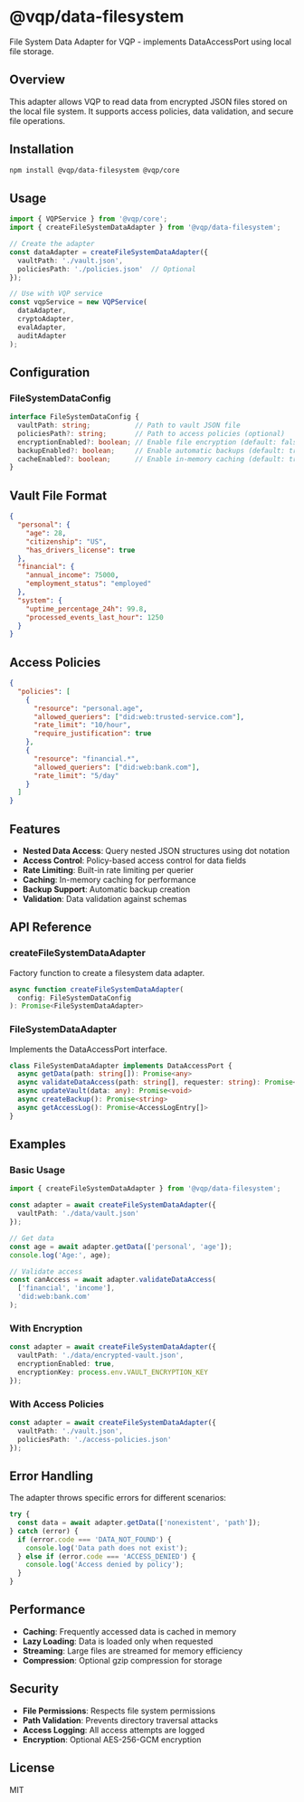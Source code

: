 # @vqp/data-filesystem

File System Data Adapter for VQP - implements DataAccessPort using local file storage.

## Overview

This adapter allows VQP to read data from encrypted JSON files stored on the local file system. It supports access policies, data validation, and secure file operations.

## Installation

```bash
npm install @vqp/data-filesystem @vqp/core
```

## Usage

```typescript
import { VQPService } from '@vqp/core';
import { createFileSystemDataAdapter } from '@vqp/data-filesystem';

// Create the adapter
const dataAdapter = createFileSystemDataAdapter({
  vaultPath: './vault.json',
  policiesPath: './policies.json'  // Optional
});

// Use with VQP service
const vqpService = new VQPService(
  dataAdapter,
  cryptoAdapter,
  evalAdapter,
  auditAdapter
);
```

## Configuration

### FileSystemDataConfig

```typescript
interface FileSystemDataConfig {
  vaultPath: string;           // Path to vault JSON file
  policiesPath?: string;       // Path to access policies (optional)
  encryptionEnabled?: boolean; // Enable file encryption (default: false)
  backupEnabled?: boolean;     // Enable automatic backups (default: true)
  cacheEnabled?: boolean;      // Enable in-memory caching (default: true)
}
```

## Vault File Format

```json
{
  "personal": {
    "age": 28,
    "citizenship": "US",
    "has_drivers_license": true
  },
  "financial": {
    "annual_income": 75000,
    "employment_status": "employed"
  },
  "system": {
    "uptime_percentage_24h": 99.8,
    "processed_events_last_hour": 1250
  }
}
```

## Access Policies

```json
{
  "policies": [
    {
      "resource": "personal.age",
      "allowed_queriers": ["did:web:trusted-service.com"],
      "rate_limit": "10/hour",
      "require_justification": true
    },
    {
      "resource": "financial.*",
      "allowed_queriers": ["did:web:bank.com"],
      "rate_limit": "5/day"
    }
  ]
}
```

## Features

- **Nested Data Access**: Query nested JSON structures using dot notation
- **Access Control**: Policy-based access control for data fields
- **Rate Limiting**: Built-in rate limiting per querier
- **Caching**: In-memory caching for performance
- **Backup Support**: Automatic backup creation
- **Validation**: Data validation against schemas

## API Reference

### createFileSystemDataAdapter

Factory function to create a filesystem data adapter.

```typescript
async function createFileSystemDataAdapter(
  config: FileSystemDataConfig
): Promise<FileSystemDataAdapter>
```

### FileSystemDataAdapter

Implements the DataAccessPort interface.

```typescript
class FileSystemDataAdapter implements DataAccessPort {
  async getData(path: string[]): Promise<any>
  async validateDataAccess(path: string[], requester: string): Promise<boolean>
  async updateVault(data: any): Promise<void>
  async createBackup(): Promise<string>
  async getAccessLog(): Promise<AccessLogEntry[]>
}
```

## Examples

### Basic Usage

```typescript
import { createFileSystemDataAdapter } from '@vqp/data-filesystem';

const adapter = await createFileSystemDataAdapter({
  vaultPath: './data/vault.json'
});

// Get data
const age = await adapter.getData(['personal', 'age']);
console.log('Age:', age);

// Validate access
const canAccess = await adapter.validateDataAccess(
  ['financial', 'income'], 
  'did:web:bank.com'
);
```

### With Encryption

```typescript
const adapter = await createFileSystemDataAdapter({
  vaultPath: './data/encrypted-vault.json',
  encryptionEnabled: true,
  encryptionKey: process.env.VAULT_ENCRYPTION_KEY
});
```

### With Access Policies

```typescript
const adapter = await createFileSystemDataAdapter({
  vaultPath: './vault.json',
  policiesPath: './access-policies.json'
});
```

## Error Handling

The adapter throws specific errors for different scenarios:

```typescript
try {
  const data = await adapter.getData(['nonexistent', 'path']);
} catch (error) {
  if (error.code === 'DATA_NOT_FOUND') {
    console.log('Data path does not exist');
  } else if (error.code === 'ACCESS_DENIED') {
    console.log('Access denied by policy');
  }
}
```

## Performance

- **Caching**: Frequently accessed data is cached in memory
- **Lazy Loading**: Data is loaded only when requested
- **Streaming**: Large files are streamed for memory efficiency
- **Compression**: Optional gzip compression for storage

## Security

- **File Permissions**: Respects file system permissions
- **Path Validation**: Prevents directory traversal attacks
- **Access Logging**: All access attempts are logged
- **Encryption**: Optional AES-256-GCM encryption

## License

MIT
